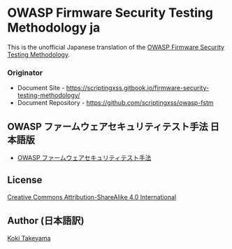 # OWASP Firmware Security Testing Methodology ja

This is the unofficial Japanese translation of the [OWASP Firmware Security Testing Methodology](https://github.com/scriptingxss/owasp-fstm).

### Originator

- Document Site - <https://scriptingxss.gitbook.io/firmware-security-testing-methodology/>
- Document Repository - <https://github.com/scriptingxss/owasp-fstm>

## OWASP ファームウェアセキュリティテスト手法 日本語版

- [OWASP ファームウェアセキュリティテスト手法](Document/README.md)

## License

[Creative Commons Attribution-ShareAlike 4.0 International](https://creativecommons.org/licenses/by-sa/4.0/)

## Author (日本語訳)

[Koki Takeyama](https://github.com/coky-t)
